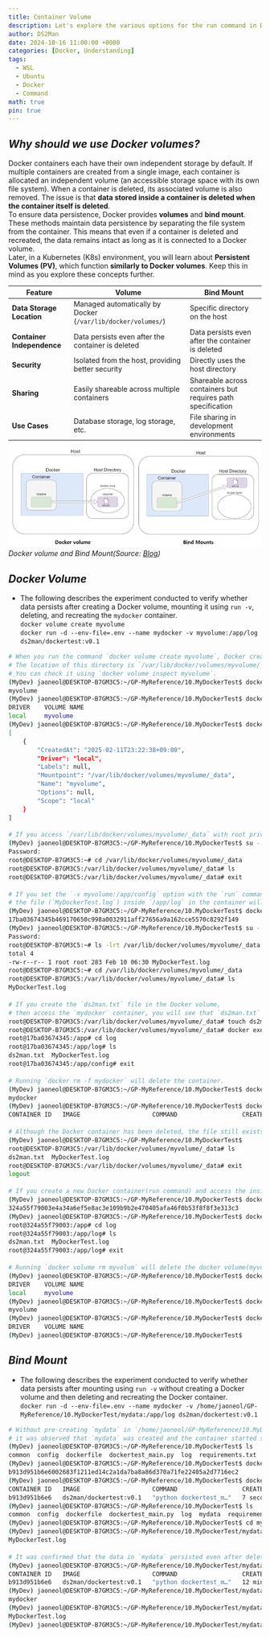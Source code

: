 ```yaml
---
title: Container Volume
description: Let's explore the various options for the run command in Docker.
author: DS2Man
date: 2024-10-16 11:00:00 +0000
categories: [Docker, Understanding]
tags:
  - WSL
  - Ubuntu
  - Docker
  - Command
math: true
pin: true
---
```


## *Why should we use Docker volumes?*

Docker containers each have their own independent storage by default. If multiple containers are created from a single image, each container is allocated an independent volume (an accessible storage space with its own file system). When a container is deleted, its associated volume is also removed. The issue is that **data stored inside a container is deleted when the container itself is deleted**.    
To ensure data persistence, Docker provides **volumes** and **bind mount**. These methods maintain data persistence by separating the file system from the container. This means that even if a container is deleted and recreated, the data remains intact as long as it is connected to a Docker volume.    
Later, in a Kubernetes (K8s) environment, you will learn about **Persistent Volumes (PV)**, which function **similarly to Docker volumes**. Keep this in mind as you explore these concepts further.

|Feature|Volume|Bind Mount|
|---|---|---|
|**Data Storage Location**|Managed automatically by Docker (`/var/lib/docker/volumes/`)|Specific directory on the host|
|**Container Independence**|Data persists even after the container is deleted|Data persists even after the container is deleted|
|**Security**|Isolated from the host, providing better security|Directly uses the host directory|
|**Sharing**|Easily shareable across multiple containers|Shareable across containers but requires path specification|
|**Use Cases**|Database storage, log storage, etc.|File sharing in development environments|

<!--
도커 컨테이너는 컨테이너마다 기본적으로 독립적인 저장소를 가지고 있다. 하나의 이미지로 여러 컨테이너를 만든다면 해당 컨테이너마다 독립적인 볼륨(하나의 파일 시스템을 갖춘 접근 가능한 저장 공간)이 할당되고, 컨테이너가 삭제되면 해당 볼륨 또한 삭제된다. 문제는 **컨테이너 내부에 저장된 데이터는 컨테이너가 삭제되었을 경우 같이 삭제**된다.

그래서 도커에서는 데이터의 영속성을 보장하기 위하여 **볼륨과** **바인드 마운트**를 이용한다. **볼륨과 바인드 마운트**는 영속성을 보장하며 파일 시스템과 컨테이너를 분리하여 관리한다. 즉 컨테이너를 지웠다가 다시 실행해도 도커 볼륨과 연결한다면 데이터는 그대로 유지된다.

나중에 K8s 환경에서는 PV(Persistent Volume)에 대해서도 배울 건데, 이 방식은 볼륨과 유사하다는 점은 참고해서 이해해 보자.
-->

![Volume](/assets/img/2024-10-16-Docker-Understanding6_1.png)
_Docker volume and Bind Mount(Source: [Blog](https://deveric.tistory.com/111))_

## *Docker Volume*

- The following describes the experiment conducted to verify whether data persists after creating a Docker volume, mounting it using `run -v`, deleting, and recreating the `mydocker` container.    
	`docker volume create myvolume`    
	`docker run -d --env-file=.env --name mydocker -v myvolume:/app/log ds2man/dockertest:v0.1`

<!--
아래 내용은 docker volume 생성후 run -v을 통해 mount 시킨후 mydocker container를 삭제/재생성했을때, data가 유지되는지를 실험한 결과이다.
-->

```bash
# When you run the command `docker volume create myvolume`, Docker creates a managed volume directory. 
# The location of this directory is `/var/lib/docker/volumes/myvolume/_data`.
# You can check it using `docker volume inspect myvolume`.
(MyDev) jaoneol@DESKTOP-B7GM3C5:~/GP-MyReference/10.MyDockerTest$ docker volume create myvolume
myvolume
(MyDev) jaoneol@DESKTOP-B7GM3C5:~/GP-MyReference/10.MyDockerTest$ docker volume ls
DRIVER    VOLUME NAME
local     myvolume
(MyDev) jaoneol@DESKTOP-B7GM3C5:~/GP-MyReference/10.MyDockerTest$ docker volume inspect myvolume
[
    {
        "CreatedAt": "2025-02-11T23:22:38+09:00",
        "Driver": "local",
        "Labels": null,
        "Mountpoint": "/var/lib/docker/volumes/myvolume/_data",
        "Name": "myvolume",
        "Options": null,
        "Scope": "local"
    }
]

# If you access `/var/lib/docker/volumes/myvolume/_data` with root privileges, you will see that it is an empty directory.
(MyDev) jaoneol@DESKTOP-B7GM3C5:~/GP-MyReference/10.MyDockerTest$ su -
Password: 
root@DESKTOP-B7GM3C5:~# cd /var/lib/docker/volumes/myvolume/_data
root@DESKTOP-B7GM3C5:/var/lib/docker/volumes/myvolume/_data# ls
root@DESKTOP-B7GM3C5:/var/lib/docker/volumes/myvolume/_data# exit

# If you set the `-v myvolume:/app/config` option with the `run` command, 
# the file (`MyDockerTest.log`) inside `/app/log` in the container will be mounted to the Docker volume directory `myvolume`, making it accessible.
(MyDev) jaoneol@DESKTOP-B7GM3C5:~/GP-MyReference/10.MyDockerTest$ docker run -d --env-file=.env --name mydocker -v myvolume:/app/log ds2man/dockertest:v0.1
17ba03674345b469170650c998a0032911aff27656a9a162cce5570c8292f149
(MyDev) jaoneol@DESKTOP-B7GM3C5:~/GP-MyReference/10.MyDockerTest$ su -
Password: 
root@DESKTOP-B7GM3C5:~# ls -lrt /var/lib/docker/volumes/myvolume/_data
total 4
-rw-r--r-- 1 root root 283 Feb 10 06:30 MyDockerTest.log
root@DESKTOP-B7GM3C5:~# cd /var/lib/docker/volumes/myvolume/_data
root@DESKTOP-B7GM3C5:/var/lib/docker/volumes/myvolume/_data# ls
MyDockerTest.log

# If you create the `ds2man.txt` file in the Docker volume, 
# then access the `mydocker` container, you will see that `ds2man.txt` exists in `/app/config/`.
root@DESKTOP-B7GM3C5:/var/lib/docker/volumes/myvolume/_data# touch ds2man.txt
root@DESKTOP-B7GM3C5:/var/lib/docker/volumes/myvolume/_data# docker exec -it mydocker /bin/bash
root@17ba03674345:/app# cd log
root@17ba03674345:/app/log# ls
ds2man.txt  MyDockerTest.log
root@17ba03674345:/app/config# exit

# Running `docker rm -f mydocker` will delete the container.
(MyDev) jaoneol@DESKTOP-B7GM3C5:~/GP-MyReference/10.MyDockerTest$ docker rm -f mydocker
mydocker
(MyDev) jaoneol@DESKTOP-B7GM3C5:~/GP-MyReference/10.MyDockerTest$ docker ps -a
CONTAINER ID   IMAGE                    COMMAND                  CREATED              STATUS              PORTS     NAMES

# Although the Docker container has been deleted, the file still exists in the Docker volume on the host OS.
(MyDev) jaoneol@DESKTOP-B7GM3C5:~/GP-MyReference/10.MyDockerTest$ 
root@DESKTOP-B7GM3C5:/var/lib/docker/volumes/myvolume/_data# ls
ds2man.txt  MyDockerTest.log
root@DESKTOP-B7GM3C5:/var/lib/docker/volumes/myvolume/_data# exit
logout

# If you create a new Docker container(run command) and access the inside of `mydocker2`, you will see that `ds2man.txt` still exists inside the container.
(MyDev) jaoneol@DESKTOP-B7GM3C5:~/GP-MyReference/10.MyDockerTest$ docker run -d --env-file=.env --name mydocker2 -v myvolume:/app/log ds2man/dockertest:v0.1
324a55f79003e4a34a6ef5e8ac3e109b9b2e470405afa46f0b53f8f8f3e313c3
(MyDev) jaoneol@DESKTOP-B7GM3C5:~/GP-MyReference/10.MyDockerTest$ docker exec -it mydocker2 /bin/bash
root@324a55f79003:/app# cd log
root@324a55f79003:/app/log# ls
ds2man.txt  MyDockerTest.log
root@324a55f79003:/app/log# exit

# Running `docker volume rm myvolum` will delete the docker volume(myvolume).
(MyDev) jaoneol@DESKTOP-B7GM3C5:~/GP-MyReference/10.MyDockerTest$ docker volume ls
DRIVER    VOLUME NAME
local     myvolume
(MyDev) jaoneol@DESKTOP-B7GM3C5:~/GP-MyReference/10.MyDockerTest$ docker volume rm myvolume
myvolume
(MyDev) jaoneol@DESKTOP-B7GM3C5:~/GP-MyReference/10.MyDockerTest$ docker volume ls
DRIVER    VOLUME NAME
(MyDev) jaoneol@DESKTOP-B7GM3C5:~/GP-MyReference/10.MyDockerTest$ 
```

## *Bind Mount*

- The following describes the experiment conducted to verify whether data persists after mounting using `run -v` without creating a Docker volume and then deleting and recreating the Docker container.      
	`docker run -d --env-file=.env --name mydocker -v /home/jaoneol/GP-MyReference/10.MyDockerTest/mydata:/app/log ds2man/dockertest:v0.1`

<!--
아래 내용은 docker volume 생성없이 run -v을 통해 mount 시킨후 docker container 삭제/생성 시 data가 유지되는지를 실험한 결과이다.
-->

```bash
# Without pre-creating `mydata` in `/home/jaoneol/GP-MyReference/10.MyDockerTest`,
# it was observed that `mydata` was created and the container started successfully when mounted using `run -v`.
(MyDev) jaoneol@DESKTOP-B7GM3C5:~/GP-MyReference/10.MyDockerTest$ ls
common  config  dockerfile  dockertest_main.py  log  requirements.txt  zDockerBuild.txt
(MyDev) jaoneol@DESKTOP-B7GM3C5:~/GP-MyReference/10.MyDockerTest$ docker run -d --env-file=.env --name mydocker -v /home/jaoneol/GP-MyReference/10.MyDockerTest/mydata:/app/log ds2man/dockertest:v0.1
b913d951b6e6002683f1211ed14c2a1da7ba8a86d370a71fe22405a2d7716ec2
(MyDev) jaoneol@DESKTOP-B7GM3C5:~/GP-MyReference/10.MyDockerTest$ docker ps
CONTAINER ID   IMAGE                    COMMAND                  CREATED         STATUS         PORTS     NAMES
b913d951b6e6   ds2man/dockertest:v0.1   "python dockertest_m…"   7 seconds ago   Up 7 seconds             mydocker
(MyDev) jaoneol@DESKTOP-B7GM3C5:~/GP-MyReference/10.MyDockerTest$ ls
common  config  dockerfile  dockertest_main.py  log  mydata  requirements.txt  zDockerBuild.txt
(MyDev) jaoneol@DESKTOP-B7GM3C5:~/GP-MyReference/10.MyDockerTest$ cd mydata
(MyDev) jaoneol@DESKTOP-B7GM3C5:~/GP-MyReference/10.MyDockerTest/mydata$ ls
MyDockerTest.log

# It was confirmed that the data in `mydata` persisted even after deleting the Docker container.
(MyDev) jaoneol@DESKTOP-B7GM3C5:~/GP-MyReference/10.MyDockerTest/mydata$ docker ps
CONTAINER ID   IMAGE                    COMMAND                  CREATED          STATUS          PORTS     NAMES
b913d951b6e6   ds2man/dockertest:v0.1   "python dockertest_m…"   12 minutes ago   Up 12 minutes             mydocker
(MyDev) jaoneol@DESKTOP-B7GM3C5:~/GP-MyReference/10.MyDockerTest/mydata$ docker rm -f mydocker
mydocker
(MyDev) jaoneol@DESKTOP-B7GM3C5:~/GP-MyReference/10.MyDockerTest/mydata$ ls
MyDockerTest.log
(MyDev) jaoneol@DESKTOP-B7GM3C5:~/GP-MyReference/10.MyDockerTest/mydata$ 
```